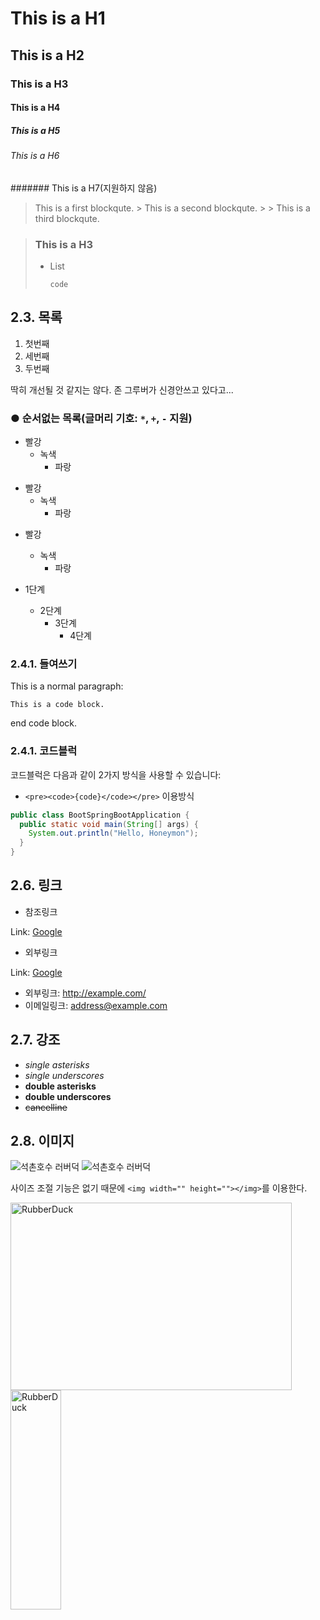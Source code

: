 # This is a H1

## This is a H2

### This is a H3

#### This is a H4

##### This is a H5

###### This is a H6

####### This is a H7(지원하지 않음)

> This is a first blockqute. > This is a second blockqute. > > This is a third blockqute.

> ### This is a H3
>
> - List
>   ```
>   code
>   ```

## 2.3. 목록

1. 첫번째
2. 세번째
3. 두번째

딱히 개선될 것 같지는 않다. 존 그루버가 신경안쓰고 있다고...

### ● 순서없는 목록(글머리 기호: `*`, `+`, `-` 지원)

- 빨강
  - 녹색
    - 파랑

* 빨강
  - 녹색
    - 파랑

- 빨강

  - 녹색
    - 파랑

- 1단계
  - 2단계
    - 3단계
      - 4단계

### 2.4.1. 들여쓰기

This is a normal paragraph:

    This is a code block.

end code block.

### 2.4.1. 코드블럭

코드블럭은 다음과 같이 2가지 방식을 사용할 수 있습니다:

- `<pre><code>{code}</code></pre>` 이용방식

```java
public class BootSpringBootApplication {
  public static void main(String[] args) {
    System.out.println("Hello, Honeymon");
  }
}
```

## 2.6. 링크

- 참조링크

Link: [Google][googlelink]

[googlelink]: https://google.com "Go google"

- 외부링크

Link: [Google](https://google.com, "google link")

- 외부링크: <http://example.com/>
- 이메일링크: <address@example.com>

## 2.7. 강조

- _single asterisks_
- _single underscores_
- **double asterisks**
- **double underscores**
- ~~cancelline~~

## 2.8. 이미지

![석촌호수 러버덕](http://cfile6.uf.tistory.com/image/2426E646543C9B4532C7B0)
![석촌호수 러버덕](http://cfile6.uf.tistory.com/image/2426E646543C9B4532C7B0 "RubberDuck")

사이즈 조절 기능은 없기 때문에 `<img width="" height=""></img>`를 이용한다.

<img src="http://cfile6.uf.tistory.com/image/2426E646543C9B4532C7B0" width="450px" height="300px" title="px(픽셀) 크기 설정" alt="RubberDuck"></img><br/>
<img src="http://cfile6.uf.tistory.com/image/2426E646543C9B4532C7B0" width="40%" height="30%" title="%(비율) 크기 설정" alt="RubberDuck"></img>
